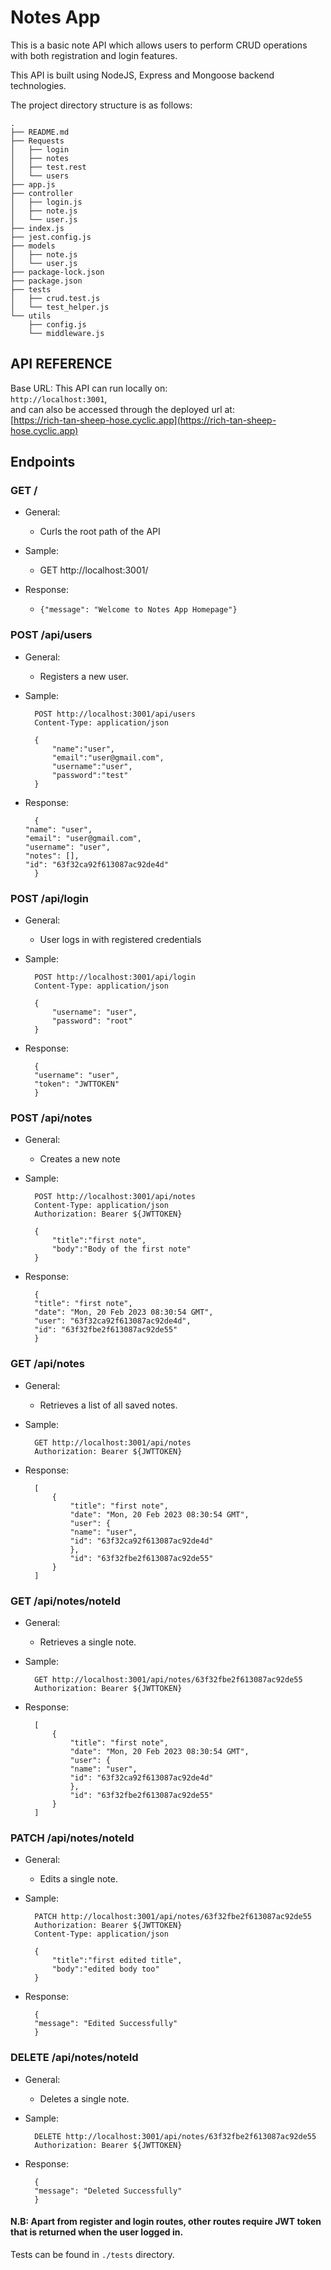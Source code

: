 # Notes App

This is a basic note API which allows users to perform CRUD operations with both registration and login features.

This API is built using NodeJS, Express and Mongoose backend technologies.

The project directory structure is as follows:

```
.
├── README.md
├── Requests
│   ├── login
│   ├── notes
│   ├── test.rest
│   └── users
├── app.js
├── controller
│   ├── login.js
│   ├── note.js
│   └── user.js
├── index.js
├── jest.config.js
├── models
│   ├── note.js
│   └── user.js
├── package-lock.json
├── package.json
├── tests
│   ├── crud.test.js
│   └── test_helper.js
└── utils
    ├── config.js
    └── middleware.js
```

## API REFERENCE

Base URL: This API can run locally on:  
 `http://localhost:3001`,  
and can also be accessed through the deployed url at:  
[https://rich-tan-sheep-hose.cyclic.app](https://rich-tan-sheep-hose.cyclic.app)

## Endpoints

### GET /

- General:

  - Curls the root path of the API

- Sample:

  - GET http://localhost:3001/

- Response:
  - `{"message": "Welcome to Notes App Homepage"}`

### POST /api/users

- General:

  - Registers a new user.

- Sample:

  ```
    POST http://localhost:3001/api/users
    Content-Type: application/json

    {
        "name":"user",
        "email":"user@gmail.com",
        "username":"user",
        "password":"test"
    }

  ```

- Response:
  ```
    {
  "name": "user",
  "email": "user@gmail.com",
  "username": "user",
  "notes": [],
  "id": "63f32ca92f613087ac92de4d"
    }
  ```

### POST /api/login

- General:

  - User logs in with registered credentials

- Sample:

  ```
    POST http://localhost:3001/api/login
    Content-Type: application/json

    {
        "username": "user",
        "password": "root"
    }

  ```

- Response:
  ```
    {
    "username": "user",
    "token": "JWTTOKEN"
    }
  ```

### POST /api/notes

- General:

  - Creates a new note

- Sample:

  ```
    POST http://localhost:3001/api/notes
    Content-Type: application/json
    Authorization: Bearer ${JWTTOKEN}

    {
        "title":"first note",
        "body":"Body of the first note"
    }

  ```

- Response:
  ```
    {
    "title": "first note",
    "date": "Mon, 20 Feb 2023 08:30:54 GMT",
    "user": "63f32ca92f613087ac92de4d",
    "id": "63f32fbe2f613087ac92de55"
    }
  ```

### GET /api/notes

- General:

  - Retrieves a list of all saved notes.

- Sample:

  ```
    GET http://localhost:3001/api/notes
    Authorization: Bearer ${JWTTOKEN}
  ```

- Response:
  ```
    [
        {
            "title": "first note",
            "date": "Mon, 20 Feb 2023 08:30:54 GMT",
            "user": {
            "name": "user",
            "id": "63f32ca92f613087ac92de4d"
            },
            "id": "63f32fbe2f613087ac92de55"
        }
    ]
  ```

### GET /api/notes/noteId

- General:

  - Retrieves a single note.

- Sample:

  ```
    GET http://localhost:3001/api/notes/63f32fbe2f613087ac92de55
    Authorization: Bearer ${JWTTOKEN}
  ```

- Response:
  ```
    [
        {
            "title": "first note",
            "date": "Mon, 20 Feb 2023 08:30:54 GMT",
            "user": {
            "name": "user",
            "id": "63f32ca92f613087ac92de4d"
            },
            "id": "63f32fbe2f613087ac92de55"
        }
    ]
  ```

### PATCH /api/notes/noteId

- General:

  - Edits a single note.

- Sample:

  ```
    PATCH http://localhost:3001/api/notes/63f32fbe2f613087ac92de55
    Authorization: Bearer ${JWTTOKEN}
    Content-Type: application/json

    {
        "title":"first edited title",
        "body":"edited body too"
    }
  ```

- Response:
  ```
    {
    "message": "Edited Successfully"
    }
  ```

### DELETE /api/notes/noteId

- General:

  - Deletes a single note.

- Sample:

  ```
    DELETE http://localhost:3001/api/notes/63f32fbe2f613087ac92de55
    Authorization: Bearer ${JWTTOKEN}
  ```

- Response:
  ```
    {
    "message": "Deleted Successfully"
    }
  ```

#### N.B: Apart from register and login routes, other routes require JWT token that is returned when the user logged in.
Tests can be found in `./tests` directory.
